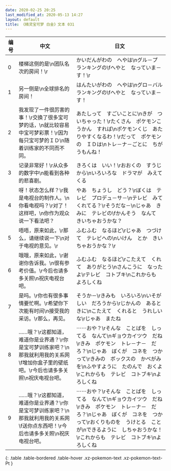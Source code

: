 ```yaml
---
date: 2020-02-25 20:25
last_modified_at: 2020-05-13 14:27
layout: default
title: 《精灵宝可梦 白金》文本 031
---
```

| 编号 | 中文 | 日文 |
| ---- | ---- | ---- |
| 0 | 楼梯这侧的是\n团队名次的房间！\r | かいだんがわの　へやは\nグル－プ　ランキングの\fへやと　なっていま－す！\r |
| 1 | 另一侧是\n全球排名的房间！ | はんたいがわの　へやは\nグロ－バル　ランキングの\fへやと　なっていま－す！ |
| 2 | 我发现了一件很厉害的事！\r交换了很多宝可梦的话，\n就比较容易中宝可梦彩票！\r因为每只宝可梦的ＩＤ\n随着训练家的不同而不同。 | あたしって　すごいことに\nきが　ついちゃった！\rたくさん　ポケモンこうかん　すれば\nポケモンくじ　あたりやすくなるわ！\rだって　ポケモンの　ＩＤは\nトレ－ナ－ごとに　ちがうもんね！ |
| 3 | 记录非常好！\r从众多的数字中\n能看到各种的悲喜剧。 | きろくは　いい！\rおおくの　すうじから\nいろいろな　ドラマが　みえてくる |
| 4 | 呀！状态怎么样？\r我是电视台的制作人。\n你看电视吗？\r对了！这样吧，\n你作为观众说一下看法吧？ | やあ　ちょうし　どう？\rぼくは　テレビ　プロデュ－サ－\nテレビ　みてくれてる？\rそうだな－\nじゃあ　きみに　テレビの\fかんそう　なんて　きいちゃおうかな？ |
| 5 | 唔唔，原来如此，\r那么，请继续说一下\n对于电视的意见。\r | ふむふむ　なるほど\rじゃあ　つづけて　テレビへの\nいけん　とか　きいちゃおうかな？\r |
| 6 | 哦哦，原来如此，\r谢谢你告诉我。\n很有参考价值。\r今后也请多多关照\n祝庆电视台吧。 | ふむふむ　なるほど\rこたえて　くれて　ありがとう\nさんこうに　なったよ\rテレビ　コトブキ\nこれからも　よろしくね |
| 7 | 是吗。\r你也有很多事情要忙啊。\r希望你下次能有时间\n接受我的采访。\r那么，再见。 | そうか－\rきみも　いろいろ\nいそがしい　だろうから\rじかんの　あるときに\nこたえて　くれると　うれしいな\rじゃあ　またね |
| 8 | ……哦？\r这都知道，难道你是业界通？\r你是宝可梦训练家吧？\n那我就利用我的关系网\f增加你盒子里的壁纸吧。\r今后也请多多关照\n祝庆电视台吧。 | ⋯⋯おや？\rそんな　ことばを　しってる　なんて\nギョウカイツウ　だね\rきみ　ポケモン　トレ－ナ－　だろ？\nじゃあ　ぼくが　コネを　つかって\rきみの　ボックスの　かべがみを\nふやすように　たのんで　おくよ\rこれからも　テレビ　コトブキ\nよろしくね |
| 9 | ……哦？\r这都知道，难道你是业界通？\r你是宝可梦训练家吧？\n那我就利用我的关系网\f送你点东西吧！\r今后也请多多关照\n祝庆电视台吧。 | ⋯⋯おや？\rそんな　ことばを　しってる　なんて\nギョウカイツウ　だね\rきみ　ポケモン　トレ－ナ－　だろ？\nじゃあ　ぼくが　コネを　つかって\rおくりものを　うけとる　ことが\nできるように　しちゃおうかな！\rこれからも　テレビ　コトブキ\nよろしくね |
{: .table .table-bordered .table-hover .xz-pokemon-text .xz-pokemon-text-Pt }